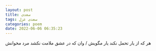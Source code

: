 ```yaml
---
layout: post
title: سعدی
tags: سعدی غزل
categories: poem
date: 2022-06-06 06:35:23
---
```


هر که از یار تحمل نکند یار مگویش / وان که در عشق ملامت نکشد مرد مخوانش
